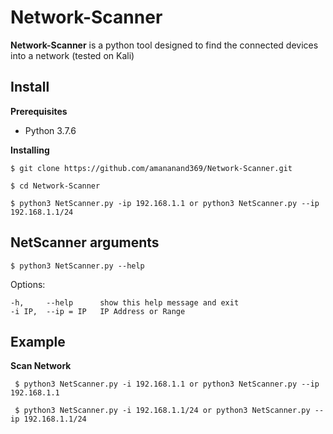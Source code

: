 # Network-Scanner

**Network-Scanner** is a python tool designed to find the connected devices into a network (tested on Kali)


## Install

**Prerequisites**

- Python 3.7.6

**Installing**

    $ git clone https://github.com/amananand369/Network-Scanner.git

    $ cd Network-Scanner

    $ python3 NetScanner.py -ip 192.168.1.1 or python3 NetScanner.py --ip 192.168.1.1/24
  
 NetScanner arguments
-----

    $ python3 NetScanner.py --help 
  
  Options:
  
    -h,     --help      show this help message and exit
    -i IP,  --ip = IP   IP Address or Range

  
  Example
-------

**Scan Network**

     $ python3 NetScanner.py -i 192.168.1.1 or python3 NetScanner.py --ip 192.168.1.1

     $ python3 NetScanner.py -i 192.168.1.1/24 or python3 NetScanner.py --ip 192.168.1.1/24
  
  
  
